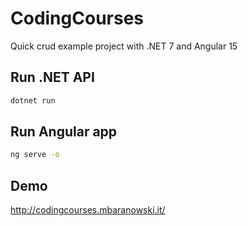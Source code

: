# CodingCourses
Quick crud example project with .NET 7 and Angular 15

## Run .NET API
```bash
dotnet run
```

## Run Angular app
```bash
ng serve -o
```

## Demo
http://codingcourses.mbaranowski.it/
